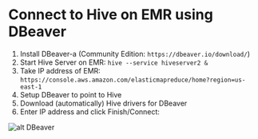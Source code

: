 # Connect to Hive on EMR using DBeaver

1. Install DBeaver-a (Community Edition: `https://dbeaver.io/download/`)
2. Start Hive Server on EMR: `hive --service hiveserver2 &`
3. Take IP address of EMR: `https://console.aws.amazon.com/elasticmapreduce/home?region=us-east-1`
4. Setup DBeaver to point to Hive
5. Download (automatically) Hive drivers for DBeaver 
6. Enter IP address and click Finish/Connect:

![alt DBeaver](https://github.com/data-bar/aws/blob/master/hive/dbeaver_files/image.png)
